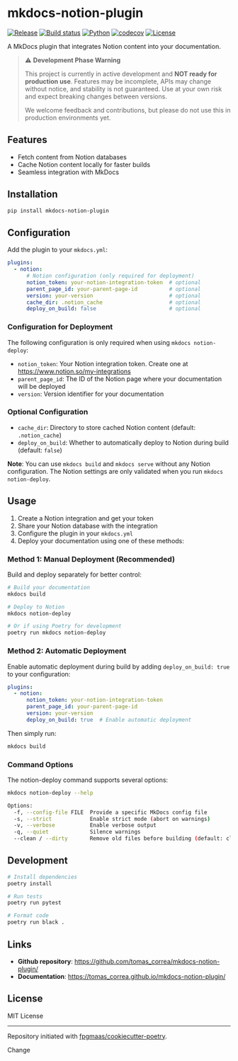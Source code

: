 # mkdocs-notion-plugin

[![Release](https://img.shields.io/github/v/release/cartaorobbin/mkdocs-notion-plugin)](https://github.com/cartaorobbin/mkdocs-notion-plugin/releases)
[![Build status](https://img.shields.io/github/actions/workflow/status/cartaorobbin/mkdocs-notion-plugin/main.yml?branch=main)](https://github.com/cartaorobbin/mkdocs-notion-plugin/actions/workflows/main.yml)
[![Python](https://img.shields.io/pypi/pyversions/mkdocs-notion-plugin)](https://pypi.org/project/mkdocs-notion-plugin/)
[![codecov](https://codecov.io/gh/cartaorobbin/mkdocs-notion-plugin/branch/main/graph/badge.svg)](https://codecov.io/gh/cartaorobbin/mkdocs-notion-plugin)
[![License](https://img.shields.io/github/license/cartaorobbin/mkdocs-notion-plugin)](https://github.com/cartaorobbin/mkdocs-notion-plugin/blob/main/LICENSE)

A MkDocs plugin that integrates Notion content into your documentation.

> ⚠️ **Development Phase Warning**
> 
> This project is currently in active development and **NOT ready for production use**. 
> Features may be incomplete, APIs may change without notice, and stability is not guaranteed.
> Use at your own risk and expect breaking changes between versions.
> 
> We welcome feedback and contributions, but please do not use this in production environments yet.

## Features

- Fetch content from Notion databases
- Cache Notion content locally for faster builds
- Seamless integration with MkDocs

## Installation

```bash
pip install mkdocs-notion-plugin
```

## Configuration

Add the plugin to your `mkdocs.yml`:

```yaml
plugins:
  - notion:
      # Notion configuration (only required for deployment)
      notion_token: your-notion-integration-token  # optional
      parent_page_id: your-parent-page-id          # optional
      version: your-version                        # optional
      cache_dir: .notion_cache                     # optional
      deploy_on_build: false                       # optional
```

### Configuration for Deployment

The following configuration is only required when using `mkdocs notion-deploy`:

- `notion_token`: Your Notion integration token. Create one at https://www.notion.so/my-integrations
- `parent_page_id`: The ID of the Notion page where your documentation will be deployed
- `version`: Version identifier for your documentation

### Optional Configuration

- `cache_dir`: Directory to store cached Notion content (default: `.notion_cache`)
- `deploy_on_build`: Whether to automatically deploy to Notion during build (default: `false`)

**Note**: You can use `mkdocs build` and `mkdocs serve` without any Notion configuration. The Notion settings are only validated when you run `mkdocs notion-deploy`.

## Usage

1. Create a Notion integration and get your token
2. Share your Notion database with the integration
3. Configure the plugin in your `mkdocs.yml`
4. Deploy your documentation using one of these methods:

### Method 1: Manual Deployment (Recommended)

Build and deploy separately for better control:

```bash
# Build your documentation
mkdocs build

# Deploy to Notion
mkdocs notion-deploy

# Or if using Poetry for development
poetry run mkdocs notion-deploy
```

### Method 2: Automatic Deployment

Enable automatic deployment during build by adding `deploy_on_build: true` to your configuration:

```yaml
plugins:
  - notion:
      notion_token: your-notion-integration-token
      parent_page_id: your-parent-page-id
      version: your-version
      deploy_on_build: true  # Enable automatic deployment
```

Then simply run:

```bash
mkdocs build
```

### Command Options

The notion-deploy command supports several options:

```bash
mkdocs notion-deploy --help

Options:
  -f, --config-file FILE  Provide a specific MkDocs config file
  -s, --strict            Enable strict mode (abort on warnings)
  -v, --verbose           Enable verbose output
  -q, --quiet             Silence warnings
  --clean / --dirty       Remove old files before building (default: clean)
```

## Development

```bash
# Install dependencies
poetry install

# Run tests
poetry run pytest

# Format code
poetry run black .
```

## Links

- **Github repository**: <https://github.com/tomas_correa/mkdocs-notion-plugin/>
- **Documentation**: <https://tomas_correa.github.io/mkdocs-notion-plugin/>

## License

MIT License

---

Repository initiated with [fpgmaas/cookiecutter-poetry](https://github.com/fpgmaas/cookiecutter-poetry).

Change